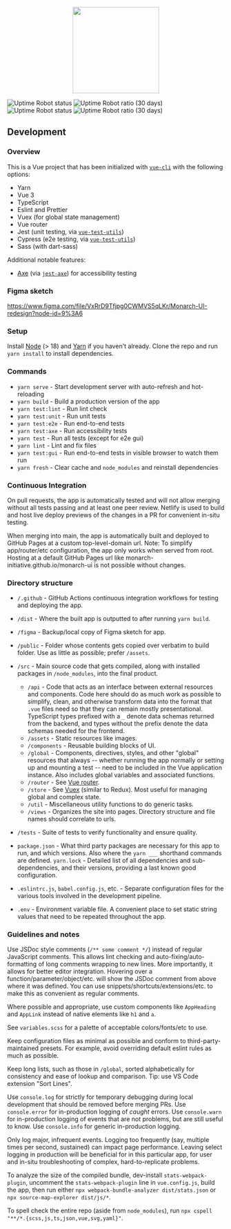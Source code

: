 <p align="center"><img src="https://user-images.githubusercontent.com/8326331/133301616-504b30a2-a015-4de8-b611-60539f133cfc.png" height="200px" /></p>

![Uptime Robot status](https://img.shields.io/uptimerobot/status/m789510441-3925163e68cf6a3e0c57dc6c?label=website%20status) ![Uptime Robot ratio (30 days)](https://img.shields.io/uptimerobot/ratio/m789510441-3925163e68cf6a3e0c57dc6c?label=website%20uptime%20ratio) ![Uptime Robot status](https://img.shields.io/uptimerobot/status/m789510547-1aca51572498527e9d4b9966?label=API%20status) ![Uptime Robot ratio (30 days)](https://img.shields.io/uptimerobot/ratio/m789510547-1aca51572498527e9d4b9966?label=API%20uptime%20ratio)

## Development

### Overview

This is a Vue project that has been initialized with [`vue-cli`](https://cli.vuejs.org/) with the following options:

- Yarn
- Vue 3
- TypeScript
- Eslint and Prettier
- Vuex (for global state management)
- Vue router
- Jest (unit testing, via [`vue-test-utils`](https://next.vue-test-utils.vuejs.org/guide/))
- Cypress (e2e testing, via [`vue-test-utils`](https://next.vue-test-utils.vuejs.org/guide/))
- Sass (with dart-sass)

Additional notable features:

- [Axe](https://www.deque.com/axe/) (via [`jest-axe`](https://github.com/nickcolley/jest-axe)) for accessibility testing

### Figma sketch

https://www.figma.com/file/VxRrD9Tfjpg0CWMVS5qLKr/Monarch-UI-redesign?node-id=9%3A6

### Setup

Install [Node](https://nodejs.org/) (> 18) and [Yarn](https://yarnpkg.com/) if you haven't already.
Clone the repo and run `yarn install` to install dependencies.

### Commands

- `yarn serve` - Start development server with auto-refresh and hot-reloading
- `yarn build` - Build a production version of the app
- `yarn test:lint` - Run lint check
- `yarn test:unit` - Run unit tests
- `yarn test:e2e` - Run end-to-end tests
- `yarn test:axe` - Run accessibility tests
- `yarn test` - Run all tests (except for e2e gui)
- `yarn lint` - Lint and fix files
- `yarn test:gui` - Run end-to-end tests in visible browser to watch them run
- `yarn fresh` - Clear cache and `node_modules` and reinstall dependencies

### Continuous Integration

On pull requests, the app is automatically tested and will not allow merging without all tests passing and at least one peer review.
Netlify is used to build and host live deploy previews of the changes in a PR for convenient in-situ testing.

When merging into main, the app is automatically built and deployed to GitHub Pages at a custom top-level-domain url.
Note: To simplify app/router/etc configuration, the app only works when served from root.
Hosting at a default GitHub Pages url like monarch-initiative.github.io/monarch-ui is not possible without changes.

### Directory structure

- `/.github` - GitHub Actions continuous integration workflows for testing and deploying the app.
- `/dist` - Where the built app is outputted to after running `yarn build`.
- `/figma` - Backup/local copy of Figma sketch for app.
- `/public` - Folder whose contents gets copied over verbatim to build folder.
  Use as little as possible; prefer `/assets`.
- `/src` - Main source code that gets compiled, along with installed packages in `/node_modules`, into the final product.

  - `/api` - Code that acts as an interface between external resources and components.
    Code here should do as much work as possible to simplify, clean, and otherwise transform data into the format that `.vue` files need so that they can remain mostly presentational.
    TypeScript types prefixed with a `_` denote data schemas returned from the backend, and types without the prefix denote the data schemas needed for the frontend.
  - `/assets` - Static resources like images.
  - `/components` - Reusable building blocks of UI.
  - `/global` - Components, directives, styles, and other "global" resources that always -- whether running the app normally or setting up and mounting a test -- need to be included in the Vue application instance.
    Also includes global variables and associated functions.
  - `/router` - See [Vue router](https://router.vuejs.org/).
  - `/store` - See [Vuex](https://vuex.vuejs.org/) (similar to Redux).
    Most useful for managing global and complex state.
  - `/util` - Miscellaneous utility functions to do generic tasks.
  - `/views` - Organizes the site into pages.
    Directory structure and file names should correlate to urls.

- `/tests` - Suite of tests to verify functionality and ensure quality.
- `package.json` - What third party packages are necessary for this app to run, and which versions.
  Also where the `yarn ___` shorthand commands are defined.
  `yarn.lock` - Detailed list of all dependencies and sub-dependencies, and their versions, providing a last known good configuration.
- `.eslintrc.js`, `babel.config.js`, etc. - Separate configuration files for the various tools involved in the development pipeline.
- `.env` - Environment variable file.
  A convenient place to set static string values that need to be repeated throughout the app.

### Guidelines and notes

Use JSDoc style comments (`/** some comment */`) instead of regular JavaScript comments.
This allows lint checking and auto-fixing/auto-formatting of long comments wrapping to new lines.
More importantly, it allows for better editor integration.
Hovering over a function/parameter/object/etc. will show the JSDoc comment from above where it was defined.
You can use snippets/shortcuts/extensions/etc. to make this as convenient as regular comments.

Where possible and appropriate, use custom components like `AppHeading` and `AppLink` instead of native elements like `h1` and `a`.

See `variables.scss` for a palette of acceptable colors/fonts/etc to use.

Keep configuration files as minimal as possible and conform to third-party-maintained presets.
For example, avoid overriding default eslint rules as much as possible.

Keep long lists, such as those in `/global`, sorted alphabetically for consistency and ease of lookup and comparison.
Tip: use VS Code extension "Sort Lines".

Use `console.log` for strictly for temporary debugging during local development that should be removed before merging PRs.
Use `console.error` for in-production logging of _caught_ errors.
Use `console.warn` for in-production logging of events that are not problems, but are still useful to know.
Use `console.info` for generic in-production logging.

Only log major, infrequent events.
Logging too frequently (say, multiple times per second, sustained) can impact page performance.
Leaving select logging in production will be beneficial for in this particular app, for user and in-situ troubleshooting of complex, hard-to-replicate problems.

To analyze the size of the compiled bundle, dev-install `stats-webpack-plugin`, uncomment the `stats-webpack-plugin` line in `vue.config.js`, build the app, then run either `npx webpack-bundle-analyzer dist/stats.json` or `npx source-map-explorer dist/js/*`.

To spell check the entire repo (aside from `node_modules`), run `npx cspell "**/*.{scss,js,ts,json,vue,svg,yaml}"`.
